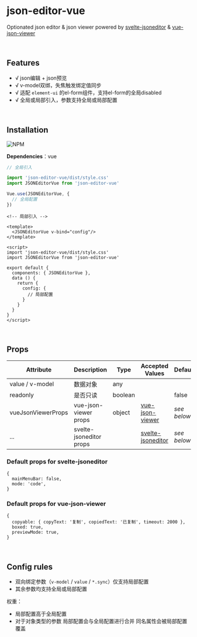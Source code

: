 # json-editor-vue

Optionated json editor & json viewer powered by [svelte-jsoneditor](https://github.com/josdejong/svelte-jsoneditor)
& [vue-json-viewer](https://github.com/chenfengjw163/vue-json-viewer)

<br>

## Features

- √ json编辑 + json预览
- √ v-model双绑，失焦触发绑定值同步
- √ 适配 `element-ui` 的el-form组件，支持el-form的全局disabled
- √ 全局或局部引入，参数支持全局或局部配置

<br>

## Installation

![NPM](https://nodei.co/npm/json-editor-vue.png)

**Dependencies**：vue

```ts
// 全局引入

import 'json-editor-vue/dist/style.css'
import JSONEditorVue from 'json-editor-vue'

Vue.use(JSONEditorVue, {
  // 全局配置
})
```

```vue
<!-- 局部引入 -->

<template>
  <JSONEditorVue v-bind="config"/>
</template>

<script>
import 'json-editor-vue/dist/style.css'
import JSONEditorVue from 'json-editor-vue'

export default {
  components: { JSONEditorVue },
  data () {
    return {
      config: {
        // 局部配置
      }
    }
  }
}
</script>
```

<br>

## Props

| Attribute | Description | Type | Accepted Values | Default |
| --- | --- | --- | --- | --- |
| value / v-model | 数据对象 | any | | |
| readonly | 是否只读 | boolean | | false |
| vueJsonViewerProps | vue-json-viewer props | object | [vue-json-viewer](https://github.com/chenfengjw163/vue-json-viewer) | *see below* |
| ... | svelte-jsoneditor props | | [svelte-jsoneditor](https://github.com/josdejong/svelte-jsoneditor/) | *see below* |

### Default props for svelte-jsoneditor

```
{ 
  mainMenuBar: false,
  mode: 'code',
}
```
### Default props for vue-json-viewer

```
{
  copyable: { copyText: '复制', copiedText: '已复制', timeout: 2000 },
  boxed: true,
  previewMode: true,
}
```

<br>

## Config rules

- 双向绑定参数（`v-model` / `value` / `*.sync`）仅支持局部配置
- 其余参数均支持全局或局部配置

权重：

- 局部配置高于全局配置
- 对于对象类型的参数 局部配置会与全局配置进行合并 同名属性会被局部配置覆盖
